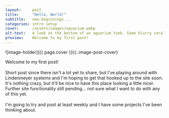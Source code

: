 ```yaml
---
layout:     post
title:      "Hello, World!"
subtitle:   new beginnings...
categories: intro setup 
cover:      /assets/images/aquarium.webp 
alt-text:   A look at the bottom of an aquarium tank. Some blurry coral-like organisms that look like they could be molded over. 
preview:    Welcome to my first post!
---
```


![image-holder]({{ page.cover }}){:.image-post-cover}

Welcome to my first post!
<br /><br /> 
Short post since there isn't a lot yet to share, but I've playing around with Lindenmeyer systems and I'm hoping to get that hooked up to the site soon. It's nothing crazy, but it'll be nice to have this place looking a little nicer. Further site functionality still pending... not sure what I want to do with any of this yet. 
<br /><br /> 
I'm going to try and post at least weekly and I have some projects I've been thinking about. 
